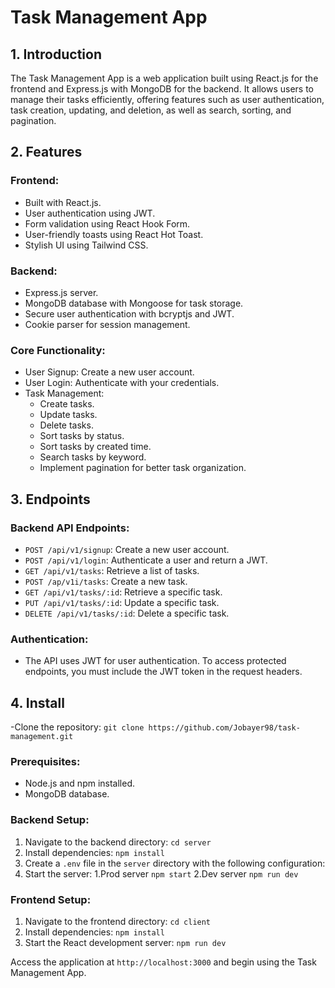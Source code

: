 # Task Management App

## 1. Introduction

The Task Management App is a web application built using React.js for the frontend and Express.js with MongoDB for the backend. It allows users to manage their tasks efficiently, offering features such as user authentication, task creation, updating, and deletion, as well as search, sorting, and pagination.

## 2. Features

### Frontend:

- Built with React.js.
- User authentication using JWT.
- Form validation using React Hook Form.
- User-friendly toasts using React Hot Toast.
- Stylish UI using Tailwind CSS.

### Backend:

- Express.js server.
- MongoDB database with Mongoose for task storage.
- Secure user authentication with bcryptjs and JWT.
- Cookie parser for session management.

### Core Functionality:

- User Signup: Create a new user account.
- User Login: Authenticate with your credentials.
- Task Management:
  - Create tasks.
  - Update tasks.
  - Delete tasks.
  - Sort tasks by status.
  - Sort tasks by created time.
  - Search tasks by keyword.
  - Implement pagination for better task organization.

## 3. Endpoints

### Backend API Endpoints:

- `POST /api/v1/signup`: Create a new user account.
- `POST /api/v1/login`: Authenticate a user and return a JWT.
- `GET /api/v1/tasks`: Retrieve a list of tasks.
- `POST /ap/v1i/tasks`: Create a new task.
- `GET /api/v1/tasks/:id`: Retrieve a specific task.
- `PUT /api/v1/tasks/:id`: Update a specific task.
- `DELETE /api/v1/tasks/:id`: Delete a specific task.

### Authentication:

- The API uses JWT for user authentication. To access protected endpoints, you must include the JWT token in the request headers.

## 4. Install

-Clone the repository: `git clone https://github.com/Jobayer98/task-management.git`

### Prerequisites:

- Node.js and npm installed.
- MongoDB database.

### Backend Setup:

1. Navigate to the backend directory: `cd server`
2. Install dependencies: `npm install`
3. Create a `.env` file in the `server` directory with the following configuration:
4. Start the server: 1.Prod server `npm start` 2.Dev server `npm run dev`

### Frontend Setup:

1. Navigate to the frontend directory: `cd client`
2. Install dependencies: `npm install`
3. Start the React development server: `npm run dev`

Access the application at `http://localhost:3000` and begin using the Task Management App.
